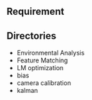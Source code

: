 ## Requirement

## Directories

* Environmental Analysis
* Feature Matching
* LM optimization
* bias
* camera calibration
* kalman
